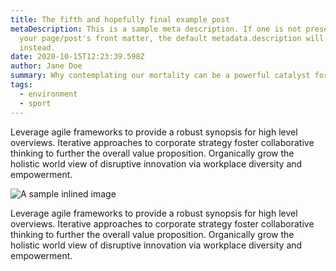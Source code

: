 ```yaml
---
title: The fifth and hopefully final example post
metaDescription: This is a sample meta description. If one is not present in
  your page/post's front matter, the default metadata.description will be used
  instead.
date: 2020-10-15T12:23:39.598Z
author: Jane Doe
summary: Why contemplating our mortality can be a powerful catalyst for change
tags:
  - environment
  - sport
---
```

Leverage agile frameworks to provide a robust synopsis for high level overviews. Iterative approaches to corporate strategy foster collaborative thinking to further the overall value proposition. Organically grow the holistic world view of disruptive innovation via workplace diversity and empowerment.

![A sample inlined image](/static/img/logo.png)

Leverage agile frameworks to provide a robust synopsis for high level overviews. Iterative approaches to corporate strategy foster collaborative thinking to further the overall value proposition. Organically grow the holistic world view of disruptive innovation via workplace diversity and empowerment.